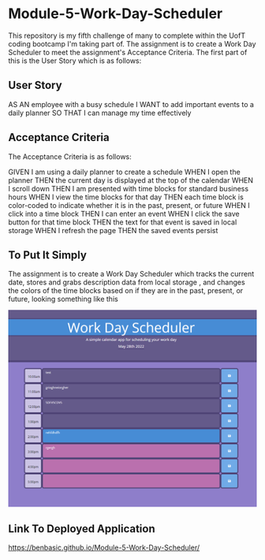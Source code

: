 # Module-5-Work-Day-Scheduler

This repository is my fifth challenge of many to complete within the UofT coding bootcamp I'm taking part of. 
The assignment is to create a Work Day Scheduler to meet the assignment's Acceptance Criteria.
The first part of this is the User Story which is as follows:

## User Story

AS AN employee with a busy schedule
I WANT to add important events to a daily planner
SO THAT I can manage my time effectively

## Acceptance Criteria

The Acceptance Criteria is as follows:

GIVEN I am using a daily planner to create a schedule
WHEN I open the planner
THEN the current day is displayed at the top of the calendar
WHEN I scroll down
THEN I am presented with time blocks for standard business hours
WHEN I view the time blocks for that day
THEN each time block is color-coded to indicate whether it is in the past, present, or future
WHEN I click into a time block
THEN I can enter an event
WHEN I click the save button for that time block
THEN the text for that event is saved in local storage
WHEN I refresh the page
THEN the saved events persist

## To Put It Simply

The assignment is to create a Work Day Scheduler which tracks the current date, stores and grabs description data from local storage , and changes the colors of the time blocks based on if they are in the past, present, or future, looking something like this


![alt text](assets/images/screenshot.png)


## Link To Deployed Application
https://benbasic.github.io/Module-5-Work-Day-Scheduler/


